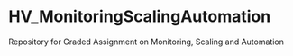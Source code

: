 # HV_MonitoringScalingAutomation
Repository for Graded Assignment on Monitoring, Scaling and Automation
